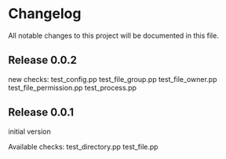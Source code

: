 # Changelog

All notable changes to this project will be documented in this file.

## Release 0.0.2

new checks:
 test_config.pp
 test_file_group.pp
 test_file_owner.pp
 test_file_permission.pp
 test_process.pp

## Release 0.0.1

initial version

Available checks:
 test_directory.pp
 test_file.pp
